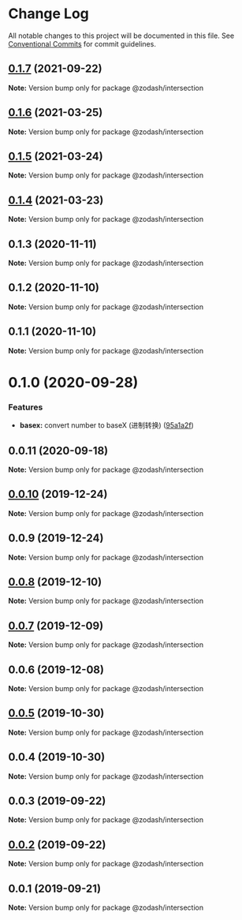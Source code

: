 # Change Log

All notable changes to this project will be documented in this file.
See [Conventional Commits](https://conventionalcommits.org) for commit guidelines.

## [0.1.7](https://github.com/zcorky/zodash/compare/@zodash/intersection@0.1.6...@zodash/intersection@0.1.7) (2021-09-22)

**Note:** Version bump only for package @zodash/intersection





## [0.1.6](https://github.com/zcorky/zodash/compare/@zodash/intersection@0.1.5...@zodash/intersection@0.1.6) (2021-03-25)

**Note:** Version bump only for package @zodash/intersection





## [0.1.5](https://github.com/zcorky/zodash/compare/@zodash/intersection@0.1.4...@zodash/intersection@0.1.5) (2021-03-24)

**Note:** Version bump only for package @zodash/intersection





## [0.1.4](https://github.com/zcorky/zodash/compare/@zodash/intersection@0.1.3...@zodash/intersection@0.1.4) (2021-03-23)

**Note:** Version bump only for package @zodash/intersection





## 0.1.3 (2020-11-11)

**Note:** Version bump only for package @zodash/intersection





## 0.1.2 (2020-11-10)

**Note:** Version bump only for package @zodash/intersection





## 0.1.1 (2020-11-10)

**Note:** Version bump only for package @zodash/intersection





# 0.1.0 (2020-09-28)


### Features

* **basex:** convert number to baseX (进制转换) ([95a1a2f](https://github.com/zcorky/zodash/commit/95a1a2f361d73de5caa3b8e297c1643e97e40983))





## 0.0.11 (2020-09-18)

**Note:** Version bump only for package @zodash/intersection





## [0.0.10](https://github.com/zcorky/zodash/compare/@zodash/intersection@0.0.9...@zodash/intersection@0.0.10) (2019-12-24)

**Note:** Version bump only for package @zodash/intersection





## 0.0.9 (2019-12-24)

**Note:** Version bump only for package @zodash/intersection





## [0.0.8](https://github.com/zcorky/zodash/compare/@zodash/intersection@0.0.7...@zodash/intersection@0.0.8) (2019-12-10)

**Note:** Version bump only for package @zodash/intersection





## [0.0.7](https://github.com/zcorky/zodash/compare/@zodash/intersection@0.0.6...@zodash/intersection@0.0.7) (2019-12-09)

**Note:** Version bump only for package @zodash/intersection





## 0.0.6 (2019-12-08)

**Note:** Version bump only for package @zodash/intersection





## [0.0.5](https://github.com/zcorky/zodash/compare/@zodash/intersection@0.0.4...@zodash/intersection@0.0.5) (2019-10-30)

**Note:** Version bump only for package @zodash/intersection





## 0.0.4 (2019-10-30)

**Note:** Version bump only for package @zodash/intersection





## 0.0.3 (2019-09-22)

**Note:** Version bump only for package @zodash/intersection





## [0.0.2](https://github.com/zcorky/zodash/compare/@zodash/intersection@0.0.1...@zodash/intersection@0.0.2) (2019-09-22)

**Note:** Version bump only for package @zodash/intersection





## 0.0.1 (2019-09-21)

**Note:** Version bump only for package @zodash/intersection

